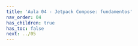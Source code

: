 ```yaml
---
title: 'Aula 04 - Jetpack Compose: fundamentos'
nav_order: 04
has_children: true
has_toc: false
next: ../05
---
```


